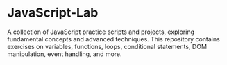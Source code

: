 # JavaScript-Lab
A collection of JavaScript practice scripts and projects, exploring fundamental concepts and advanced techniques. This repository contains exercises on variables, functions, loops, conditional statements, DOM manipulation, event handling, and more. 



